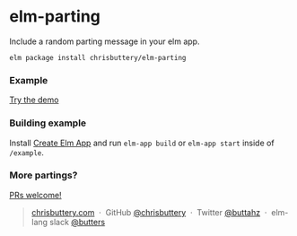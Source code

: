 # elm-parting

Include a random parting message in your elm app.


```shell
elm package install chrisbuttery/elm-parting
```

### Example

[Try the demo](http://chrisbuttery.github.io/elm-parting/example/dist/index.html)

### Building example

Install [Create Elm App](https://github.com/halfzebra/create-elm-app) and run `elm-app build` or `elm-app start` inside of `/example`.

### More partings?

[PRs welcome!](https://github.com/chrisbuttery/elm-parting/pulls "PR's welcome!")

> [chrisbuttery.com](http://chrisbuttery.com) &nbsp;&middot;&nbsp;
> GitHub [@chrisbuttery](https://github.com/chrisbuttery) &nbsp;&middot;&nbsp;
> Twitter [@buttahz](https://twitter.com/buttahz) &nbsp;&middot;&nbsp;
> elm-lang slack [@butters](http://elmlang.herokuapp.com/)

